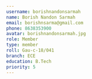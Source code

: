 ```yaml
---
username: borishnandonsarmah
name: Borish Nandon Sarmah
email: borishnsarma@gmail.com
phone: 8638353900
avatar: borishnandonsarmah.jpg
role: Member
type: member
roll: Gau-c-18/041
branch: ECE
education: B.Tech
priority: 5
---
```

